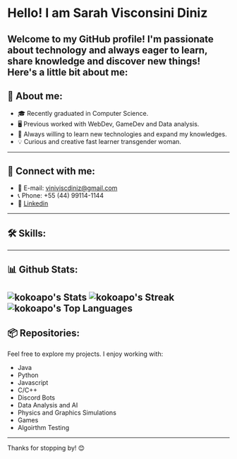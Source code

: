 # Hello! I am Sarah Visconsini Diniz

Welcome to my GitHub profile! I'm passionate about technology and always eager to learn, share knowledge and discover new things! Here's a little bit about me:
---
## 📝 About me:
- 🎓 Recently graduated in Computer Science.
- 🖥️ Previous worked with WebDev, GameDev and Data analysis.
- 🌱 Always willing to learn new technologies and expand my knowledges.
- 💡 Curious and creative fast learner transgender woman.
---
## 🔗 Connect with me:
- 📧 E-mail: viniviscdiniz@gmail.com
- 📞 Phone: +55 (44) 99114-1144
- 💼 [Linkedin](https://www.linkedin.com/in/vin%C3%ADcius-visconsini-diniz-8001081bb/)
---
## 🛠️ Skills:

---
## 📊 Github Stats:
![kokoapo's Stats](https://github-readme-stats.vercel.app/api?username=kokoapo&theme=vue-dark&show_icons=true&hide_border=true&count_private=true)
![kokoapo's Streak](https://github-readme-streak-stats.herokuapp.com/?user=kokoapo&theme=vue-dark&hide_border=true)
![kokoapo's Top Languages](https://github-readme-stats.vercel.app/api/top-langs/?username=kokoapo&theme=vue-dark&show_icons=true&hide_border=true&layout=compact)
---
## 📦 Repositories:
Feel free to explore my projects. I enjoy working with:
- Java
- Python
- Javascript
- C/C++
- Discord Bots
- Data Analysis and AI
- Physics and Graphics Simulations
- Games
- Algoirthm Testing 
---
Thanks for stopping by! 😊
